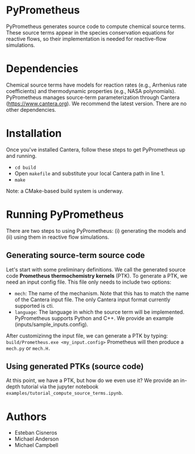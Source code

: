 # PyPrometheus
PyPrometheus generates source code to compute chemical source terms. These source terms appear in the species conservation equations
for reactive flows, so their implementation is needed for reactive-flow simulations. 

# Dependencies
Chemical source terms have models for reaction rates (e.g., Arrhenius rate coefficients) and thermodynamic properties (e.g., NASA polynomials). 
PyPrometheus manages source-term parameterization through Cantera (https://www.cantera.org). We recommend the latest version. There are no other dependencies. 

# Installation
Once you've installed Cantera, follow these steps to get PyPrometheus up and running.
- `cd build`
- Open `makefile` and substitute your local Cantera path in line 1. 
- `make`

Note: a CMake-based build system is underway.

# Running PyPrometheus
There are two steps to using PyPrometheus: (i) generating the models and (ii) using them in reactive flow simulations.

## Generating source-term source code
Let's start with some preliminary definitions. We call the generated source code **Prometheus thermochemistry kernels** (PTK). To generate a PTK, we need an input config file. This file only needs to include two options:
- `mech`: The name of the mechanism. Note that this has to match the name of the Cantera input file. The only Cantera input format currently supported is cti.
- `language`: The language in which the source term will be implemented. PyPrometheus supports Python and C++.
We provide an example (inputs/sample_inputs.config). 

After customizinng the input file, we can generate a PTK by typing:
`build/Prometheus.exe <my_input.config>`
Prometheus will then produce a `mech.py` or `mech.H.`

## Using generated PTKs (source code)
At this point, we have a PTK, but how do we even use it? We provide an in-depth tutorial via the jupyter notebook `examples/tutorial_compute_source_terms.ipynb`.

# Authors
- Esteban Cisneros
- Michael Anderson
- Michael Campbell
